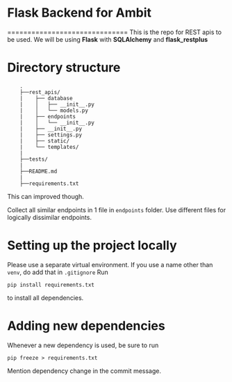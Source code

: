 # Flask Backend for Ambit
==============================
This is the repo for REST apis to be used.
We will be using **Flask** with **SQLAlchemy** and **flask_restplus**

# Directory structure
```` 
    .
    ├──rest_apis/
    |    ├── database
    |    │   ├── __init__.py
    |    │   └── models.py
    |    ├── endpoints
    |    │   └── __init__.py
    |    ├── __init__.py
    |    ├── settings.py
    |    ├── static/
    |    └── templates/
    |
    ├──tests/
    |
    ├──README.md
    |
    ├──requirements.txt
````

This can improved though.

Collect all similar endpoints in 1 file in ````endpoints```` folder. Use different files for logically dissimilar endpoints.

# Setting up the project locally
Please use a separate virtual environment. If you use a name other than ````venv````, do add that in ````.gitignore````
Run 
````
pip install requirements.txt
```` 
to install all dependencies.

# Adding new dependencies
Whenever a new dependency is used, be sure to run 
````
pip freeze > requirements.txt
````
Mention dependency change in the commit message.
